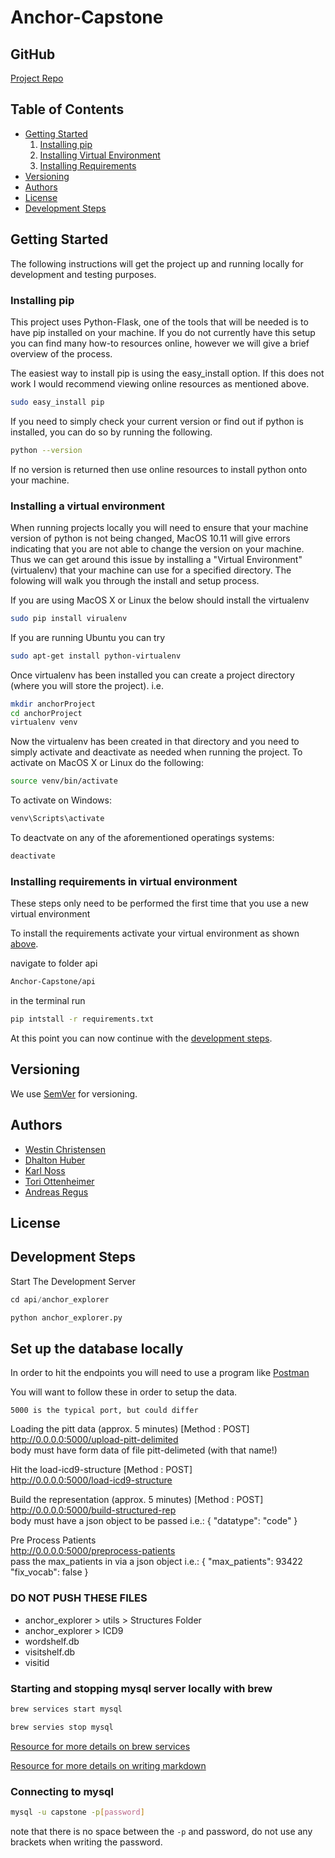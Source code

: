 # Anchor-Capstone

## GitHub

[Project Repo](http://github.com/westinrc/Anchor-Capstone)

## Table of Contents

* [Getting Started](#getting-started)
    1. [Installing pip](#installing-pip)
    1. [Installing Virtual Environment](#installing-a-virtual-environment)
    1. [Installing Requirements](#installing-requirements-in-virtual-environment)
* [Versioning](#versioning)
* [Authors](#authors)
* [License](#license)
* [Development Steps](#development-steps)

## Getting Started

The following instructions will get the project up and running locally for development and testing purposes.

### Installing pip

This project uses Python-Flask, one of the tools that will be needed is to have pip installed on your machine. If you do not currently have this setup you can find many how-to resources online, however we will give a brief overview of the process.

The easiest way to install pip is using the easy_install option. If this does not work I would recommend viewing online resources as mentioned above.

```bash
sudo easy_install pip
```

If you need to simply check your current version or find out if python is installed, you can do so by running the following.

```bash
python --version
```

If no version is returned then use online resources to install python onto your machine.

### Installing a virtual environment

When running projects locally you will need to ensure that your machine version of python is not being changed, MacOS 10.11 will give errors indicating that you are not able to change the version on your machine. Thus we can get around this issue by installing a "Virtual Environment" (virtualenv) that your machine can use for a specified directory. The folowing will walk you through the install and setup process.

If you are using MacOS X or Linux the below should install the virtualenv

```bash
sudo pip install virualenv
```

If you are running Ubuntu you can try

```bash
sudo apt-get install python-virtualenv
```

Once virtualenv has been installed you can create a project directory (where you will store the project). i.e.

```bash
mkdir anchorProject
cd anchorProject
virtualenv venv
```

Now the virtualenv has been created in that directory and you need to simply activate and deactivate as needed when running the project.
To activate on MacOS X or Linux do the following:

```bash
source venv/bin/activate
```

To activate on Windows:

```bash
venv\Scripts\activate
```

To deactvate on any of the aforementioned operatings systems:

```bash
deactivate
```

### Installing requirements in virtual environment

These steps only need to be performed the first time that you use a new virtual environment

To install the requirements activate your virtual environment as shown [above](#installing-a-virtual-environment).

navigate to folder api

```bash
Anchor-Capstone/api
```

in the terminal run

```bash
pip intstall -r requirements.txt
```

At this point you can now continue with the [development steps](#development-steps).

## Versioning

We use [SemVer](http://semver.org/) for versioning.

## Authors

* [Westin Christensen](https://github.com/westinrc) </br>
* [Dhalton Huber](https://github.com/Dhalton95) </br>
* [Karl Noss](https://github.com/n055) </br>
* [Tori Ottenheimer](https://github.com/vottenhe) </br>
* [Andreas Regus](https://github.com/aregus) </br>

## License

## Development Steps

Start The Development Server

```python
cd api/anchor_explorer

python anchor_explorer.py
```

## Set up the database locally

In order to hit the endpoints you will need to use a program like [Postman](https://www.getpostman.com/)

You will want to follow these in order to setup the data.

`5000 is the typical port, but could differ`

Loading the pitt data (approx. 5 minutes) [Method : POST] </br>
http://0.0.0.0:5000/upload-pitt-delimited </br>
body must have form data of file pitt-delimeted (with that name!)

Hit the load-icd9-structure [Method : POST] </br>
http://0.0.0.0:5000/load-icd9-structure

Build the representation (approx. 5 minutes) [Method : POST] </br>
http://0.0.0.0:5000/build-structured-rep </br>
body must have a json object to be passed i.e.:
{
    "datatype": "code"
}

Pre Process Patients </br>
http://0.0.0.0:5000/preprocess-patients </br>
pass the max_patients in via a json object i.e.:
{
    "max_patients": 93422
    "fix_vocab": false
}

### DO NOT PUSH THESE FILES

* anchor_explorer > utils > Structures Folder
* anchor_explorer > ICD9
* wordshelf.db
* visitshelf.db
* visitid

### Starting and stopping mysql server locally with brew

```bash
brew services start mysql

brew servies stop mysql
```

[Resource for more details on brew services](https://robots.thoughtbot.com/starting-and-stopping-background-services-with-homebrew)

[Resource for more details on writing markdown](https://github.com/adam-p/markdown-here/wiki/Markdown-Cheatsheet)

### Connecting to mysql

```bash
mysql -u capstone -p[password]
```

note that there is no space between the `-p` and password, do not use any brackets when writing the password.